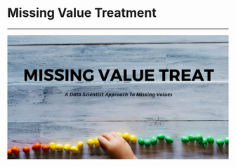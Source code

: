 
# Missing Value Treatment

------------



![](https://raw.githubusercontent.com/Karkerayashish/Machine-Learning/master/Missing_Value_Treatement/missing-value-treatment.png)
